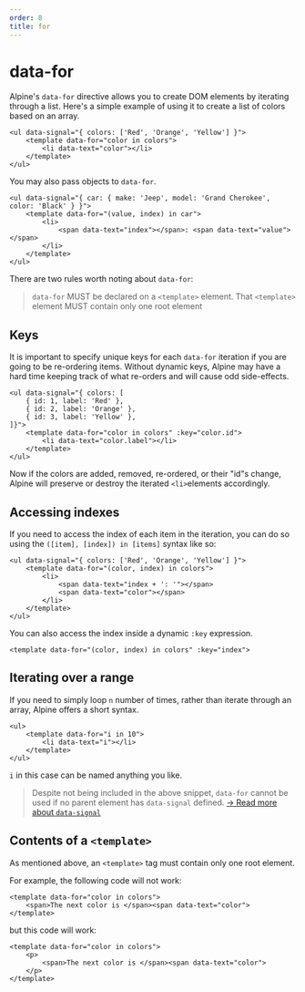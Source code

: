 ```yaml
---
order: 8
title: for
---
```


# data-for

Alpine's `data-for` directive allows you to create DOM elements by iterating through a list. Here's a simple example of using it to create a list of colors based on an array.

```alpine
<ul data-signal="{ colors: ['Red', 'Orange', 'Yellow'] }">
    <template data-for="color in colors">
        <li data-text="color"></li>
    </template>
</ul>
```

<!-- START_VERBATIM -->
<div class="demo">
    <ul data-signal="{ colors: ['Red', 'Orange', 'Yellow'] }">
        <template data-for="color in colors">
            <li data-text="color"></li>
        </template>
    </ul>
</div>
<!-- END_VERBATIM -->

You may also pass objects to `data-for`.

```alpine
<ul data-signal="{ car: { make: 'Jeep', model: 'Grand Cherokee', color: 'Black' } }">
    <template data-for="(value, index) in car">
        <li>
            <span data-text="index"></span>: <span data-text="value"></span>
        </li>
    </template>
</ul>
```

<!-- START_VERBATIM -->
<div class="demo">
    <ul data-signal="{ car: { make: 'Jeep', model: 'Grand Cherokee', color: 'Black' } }">
        <template data-for="(value, index) in car">
            <li>
                <span data-text="index"></span>: <span data-text="value"></span>
            </li>
        </template>
    </ul>
</div>
<!-- END_VERBATIM -->

There are two rules worth noting about `data-for`:

> `data-for` MUST be declared on a `<template>` element.
> That `<template>` element MUST contain only one root element

<a name="keys"></a>
## Keys

It is important to specify unique keys for each `data-for` iteration if you are going to be re-ordering items. Without dynamic keys, Alpine may have a hard time keeping track of what re-orders and will cause odd side-effects.

```alpine
<ul data-signal="{ colors: [
    { id: 1, label: 'Red' },
    { id: 2, label: 'Orange' },
    { id: 3, label: 'Yellow' },
]}">
    <template data-for="color in colors" :key="color.id">
        <li data-text="color.label"></li>
    </template>
</ul>
```

Now if the colors are added, removed, re-ordered, or their "id"s change, Alpine will preserve or destroy the iterated `<li>`elements accordingly.

<a name="accessing-indexes"></a>
## Accessing indexes

If you need to access the index of each item in the iteration, you can do so using the `([item], [index]) in [items]` syntax like so:

```alpine
<ul data-signal="{ colors: ['Red', 'Orange', 'Yellow'] }">
    <template data-for="(color, index) in colors">
        <li>
            <span data-text="index + ': '"></span>
            <span data-text="color"></span>
        </li>
    </template>
</ul>
```

You can also access the index inside a dynamic `:key` expression.

```alpine
<template data-for="(color, index) in colors" :key="index">
```

<a name="iterating-over-a-range"></a>
## Iterating over a range

If you need to simply loop `n` number of times, rather than iterate through an array, Alpine offers a short syntax.

```alpine
<ul>
    <template data-for="i in 10">
        <li data-text="i"></li>
    </template>
</ul>
```

`i` in this case can be named anything you like.

> Despite not being included in the above snippet, `data-for` cannot be used if no parent element has `data-signal` defined. [→ Read more about `data-signal`](/directives/data)

<a name="contents-of-a-template"></a>
## Contents of a `<template>`

As mentioned above, an `<template>` tag must contain only one root element.

For example, the following code will not work:

```alpine
<template data-for="color in colors">
    <span>The next color is </span><span data-text="color">
</template>
```

but this code will work:
```alpine
<template data-for="color in colors">
    <p>
        <span>The next color is </span><span data-text="color">
    </p>
</template>
```
